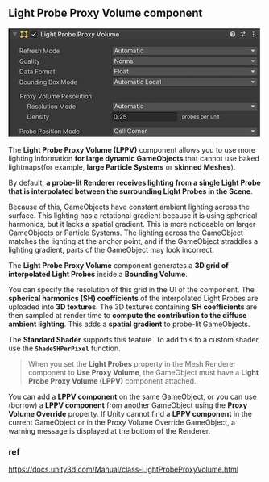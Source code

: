 ## Light Probe Proxy Volume component
![](../img/LPPV.png)

The **Light Probe Proxy Volume (LPPV)** component allows you to use more lighting information **for large dynamic GameObjects** that cannot use baked lightmaps(for example, **large Particle Systems** or **skinned Meshes**).

By default, **a probe-lit Renderer receives lighting from a single Light Probe that is interpolated between the surrounding Light Probes in the Scene**.

Because of this, GameObjects have constant ambient lighting across the surface. This lighting has a rotational gradient because it is using spherical harmonics, but it lacks a spatial gradient. This is more noticeable on larger GameObjects or Particle Systems. The lighting across the GameObject matches the lighting at the anchor point, and if the GameObject straddles a lighting gradient, parts of the GameObject may look incorrect.

The **Light Probe Proxy Volume** component generates a **3D grid of interpolated Light Probes** inside a **Bounding Volume**. 

You can specify the resolution of this grid in the UI of the component. The **spherical harmonics (SH) coefficients** of the interpolated Light Probes are uploaded into **3D textures**. The 3D textures containing **SH coefficients** are then sampled at render time to **compute the contribution to the diffuse ambient lighting**. This adds a **spatial gradient** to probe-lit GameObjects.


The **Standard Shader** supports this feature. To add this to a custom shader, use the **`ShadeSHPerPixel`** function.


 > When you set the **Light Probes** property in the Mesh Renderer component to **Use Proxy Volume**, the GameObject must have a **Light Probe Proxy Volume (LPPV)** component attached.

You can add a **LPPV component** on the same GameObject, or you can use (borrow) a **LPPV component** from another GameObject using the **Proxy Volume Override** property. If Unity cannot find a **LPPV component** in the current GameObject or in the Proxy Volume Override GameObject, a warning message is displayed at the bottom of the Renderer.


### ref 

https://docs.unity3d.com/Manual/class-LightProbeProxyVolume.html






